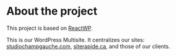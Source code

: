 # About the project

This project is based on [ReactWP](https://github.com/studiochampgauche/ReactWP).

This is our WordPress Multisite. It centralizes our sites: [studiochampgauche.com](https://studiochampgauche.com), [siterapide.ca](https://siterapide.ca), and those of our clients.